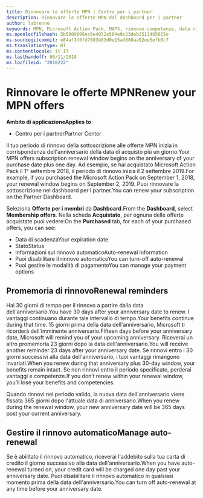 ```yaml
---
title: Rinnovare le offerte MPN | Centro per i partner
description: Rinnovare le offerte MPN dal dashboard per i partner
author: labrenne
keywords: MPN, Microsoft Action Pack, MAPS, rinnovo competenze, data rinnovo
ms.openlocfilehash: 5b5009006ec6e4052e564e0c23deb2511485025e
ms.sourcegitcommit: e84af3f0fd7683b83d0e15ad880aa92ee5efb0c7
ms.translationtype: HT
ms.contentlocale: it-IT
ms.lasthandoff: 06/11/2018
ms.locfileid: "2018222"
---
```

# <a name="renew-your-mpn-offers"></a><span data-ttu-id="38b6f-104">Rinnovare le offerte MPN</span><span class="sxs-lookup"><span data-stu-id="38b6f-104">Renew your MPN offers</span></span>

**<span data-ttu-id="38b6f-105">Ambito di applicazione</span><span class="sxs-lookup"><span data-stu-id="38b6f-105">Applies to</span></span>**

- <span data-ttu-id="38b6f-106">Centro per i partner</span><span class="sxs-lookup"><span data-stu-id="38b6f-106">Partner Center</span></span>

<span data-ttu-id="38b6f-107">Il tuo periodo di rinnovo della sottoscrizione alle offerte MPN inizia in corrispondenza dell'anniversario della data di acquisto più un giorno.</span><span class="sxs-lookup"><span data-stu-id="38b6f-107">Your MPN offers subscription renewal window begins on the anniversary of your purchase date plus one day.</span></span> <span data-ttu-id="38b6f-108">Ad esempio, se hai acquistato Microsoft Action Pack il 1° settembre 2018, il periodo di rinnovo inizia il 2 settembre 2019.</span><span class="sxs-lookup"><span data-stu-id="38b6f-108">For example, if you purchased the Microsoft Action Pack on September 1, 2018, your renewal window begins on September 2, 2019.</span></span> <span data-ttu-id="38b6f-109">Puoi rinnovare la sottoscrizione nel dashboard per i partner.</span><span class="sxs-lookup"><span data-stu-id="38b6f-109">You can renew your subscription on the Partner Dashboard.</span></span>

<span data-ttu-id="38b6f-110">Seleziona **Offerte per i membri** da **Dashboard**.</span><span class="sxs-lookup"><span data-stu-id="38b6f-110">From the **Dashboard**, select **Membership offers**.</span></span>
<span data-ttu-id="38b6f-111">Nella scheda **Acquistato**, per ognuna delle offerte acquistate puoi vedere:</span><span class="sxs-lookup"><span data-stu-id="38b6f-111">On the **Purchased** tab, for each of your purchased offers, you can see:</span></span>

- <span data-ttu-id="38b6f-112">Data di scadenza</span><span class="sxs-lookup"><span data-stu-id="38b6f-112">Your expiration date</span></span>
- <span data-ttu-id="38b6f-113">Stato</span><span class="sxs-lookup"><span data-stu-id="38b6f-113">Status</span></span>
- <span data-ttu-id="38b6f-114">Informazioni sul rinnovo automatico</span><span class="sxs-lookup"><span data-stu-id="38b6f-114">Auto-renewal information</span></span>
- <span data-ttu-id="38b6f-115">Puoi disabilitare il rinnovo automatico</span><span class="sxs-lookup"><span data-stu-id="38b6f-115">You can turn-off auto-renewal</span></span>
- <span data-ttu-id="38b6f-116">Puoi gestire le modalità di pagamento</span><span class="sxs-lookup"><span data-stu-id="38b6f-116">You can manage your payment options</span></span>

## <a name="renewal-reminders"></a><span data-ttu-id="38b6f-117">Promemoria di rinnovo</span><span class="sxs-lookup"><span data-stu-id="38b6f-117">Renewal reminders</span></span>

<span data-ttu-id="38b6f-118">Hai 30 giorni di tempo per il rinnovo a partire dalla data dell'anniversario.</span><span class="sxs-lookup"><span data-stu-id="38b6f-118">You have 30 days after your anniversary date to renew.</span></span> <span data-ttu-id="38b6f-119">I vantaggi continuano durante tale intervallo di tempo.</span><span class="sxs-lookup"><span data-stu-id="38b6f-119">Your benefits continue during that time.</span></span> <span data-ttu-id="38b6f-120">15 giorni prima della data dell'anniversario, Microsoft ti ricorderà dell'imminente anniversario.</span><span class="sxs-lookup"><span data-stu-id="38b6f-120">Fifteen days before your anniversary date, Microsoft will remind you of your upcoming anniversary.</span></span> <span data-ttu-id="38b6f-121">Riceverai un altro promemoria 23 giorni dopo la data dell'anniversario.</span><span class="sxs-lookup"><span data-stu-id="38b6f-121">You will receive another reminder 23 days after your anniversary date.</span></span> <span data-ttu-id="38b6f-122">Se rinnovi entro i 30 giorni successivi alla data dell'anniversario, i tuoi vantaggi rimangono invariati.</span><span class="sxs-lookup"><span data-stu-id="38b6f-122">When you renew during that anniversary plus 30-day window, your benefits remain intact.</span></span> <span data-ttu-id="38b6f-123">Se non rinnovi entro il periodo specificato, perderai vantaggi e competenze.</span><span class="sxs-lookup"><span data-stu-id="38b6f-123">If you don’t renew within your renewal window, you’ll lose your benefits and competencies.</span></span>

<span data-ttu-id="38b6f-124">Quando rinnovi nel periodo valido, la nuova data dell'anniversario viene fissata 365 giorni dopo l'attuale data di anniversario.</span><span class="sxs-lookup"><span data-stu-id="38b6f-124">When you renew during the renewal window, your new anniversary date will be 365 days post your current anniversary.</span></span>

## <a name="manage-auto-renewal"></a><span data-ttu-id="38b6f-125">Gestire il rinnovo automatico</span><span class="sxs-lookup"><span data-stu-id="38b6f-125">Manage auto-renewal</span></span>

<span data-ttu-id="38b6f-126">Se è abilitato il rinnovo automatico, riceverai l'addebito sulla tua carta di credito il giorno successivo alla data dell'anniversario.</span><span class="sxs-lookup"><span data-stu-id="38b6f-126">When you have auto-renewal turned on, your credit card will be charged one day past your anniversary date.</span></span> <span data-ttu-id="38b6f-127">Puoi disabilitare il rinnovo automatico in qualsiasi momento prima della data dell'anniversario.</span><span class="sxs-lookup"><span data-stu-id="38b6f-127">You can turn off auto-renewal at any time before your anniversary date.</span></span>